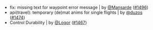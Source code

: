 - fix: missing text for waypoint error message | by [@Mansarde](https://github.com/Mansarde) ([#1496](https://github.com/amblelabs/ait/pull/1496))
- api(travel): temporary (de)mat anims for single flights | by [@duzos](https://github.com/duzos) ([#1474](https://github.com/amblelabs/ait/pull/1474))
- Control Durability | by [@Loqor](https://github.com/Loqor) ([#1467](https://github.com/amblelabs/ait/pull/1467))

